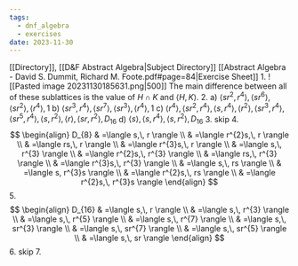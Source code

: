 ```yaml
---
tags:
  - dnf_algebra
  - exercises
date: 2023-11-30
---
```

[[Directory]], [[D&F Abstract Algebra|Subject Directory]]
[[Abstract Algebra - David S. Dummit, Richard M. Foote.pdf#page=84|Exercise Sheet]]
1. 
![[Pasted image 20231130185631.png|500]]
The main difference between all of these sublattices is the value of ${} H \cap K {}$ and ${} \langle H,\, K \rangle  {}$.
2. 
a)
${} \langle sr^{2},\, r^{4} \rangle,\,  \langle sr^{6} \rangle ,\, \langle sr^{2} \rangle ,\, \langle r^{4} \rangle ,\, 1 {}$
b)
${} \langle sr^{3},\, r^{4} \rangle,\, \langle sr^{7} \rangle ,\, \langle sr^{3} \rangle ,\, \langle r^{4} \rangle ,\, 1  {}$
c)
${} \langle r^{4} \rangle ,\, \langle sr^{2},\, r^{4} \rangle ,\, \langle s,\, r^{4} \rangle ,\, \langle r^{2} \rangle ,\, \langle sr^{3},\, r^{4} \rangle ,\, \langle sr^{5},\, r^{4} \rangle ,\, \langle s,\, r^{2} \rangle,\, \langle r \rangle ,\, \langle sr,\, r^{2} \rangle ,\, D_{16}  {}$
d)
${} \langle s \rangle ,\, \langle s,\, r^{4} \rangle ,\, \langle s,\, r^{2} \rangle ,\, D_{16} {}$
3. skip
4. 
$$
\begin{align}
D_{8} & =\langle s,\, r \rangle \\
 & =\langle r^{2}s,\, r \rangle  \\
 & =\langle rs,\, r \rangle  \\
 & =\langle r^{3}s,\, r \rangle  \\
& =\langle s,\, r^{3} \rangle \\
 & =\langle r^{2}s,\, r^{3} \rangle  \\
 & =\langle rs,\, r^{3} \rangle  \\
 & =\langle r^{3}s,\, r^{3} \rangle  \\
 & =\langle s,\, rs \rangle  \\
 & =\langle s, r^{3}s \rangle  \\
 & =\langle r^{2}s,\, rs \rangle  \\
 & =\langle r^{2}s,\, r^{3}s \rangle 
\end{align}
$$
5. 
$$
\begin{align}
D_{16} & =\langle s,\, r \rangle  \\
 & =\langle s,\, r^{3} \rangle  \\
 & =\langle s,\, r^{5} \rangle  \\
 & =\langle s,\, r^{7} \rangle   \\
& =\langle s,\, sr^{3} \rangle  \\
 & =\langle s,\,  sr^{7} \rangle  \\
 & =\langle s,\, sr^{5} \rangle  \\
 & =\langle s,\, sr \rangle 
\end{align}
$$
6. skip
7. 
